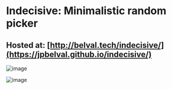 # Indecisive: Minimalistic random picker

## Hosted at: [http://belval.tech/indecisive/](https://jpbelval.github.io/indecisive/)

![image](https://github.com/jaypey/indecisive/assets/33385857/f3d569a5-aee2-4706-8e41-71111f2dff76)

![image](https://github.com/jaypey/indecisive/assets/33385857/05c76bea-aa49-4730-84a7-b2e76e71855c)

